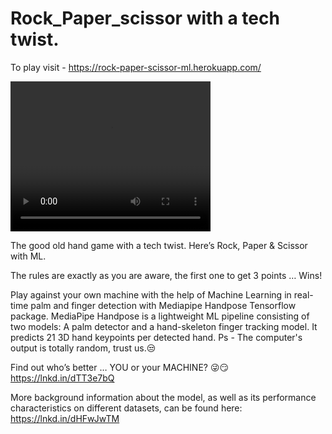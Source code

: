 # Rock_Paper_scissor with a tech twist.
To play visit - https://rock-paper-scissor-ml.herokuapp.com/



<video width="320" height="240" controls>
  <source src="rps.mp4" type="video/mp4">
  DEMO VIDEO
</video>


The good old hand game with a tech twist. 
Here’s Rock, Paper & Scissor with ML. 

The rules are exactly as you are aware, the first one to get 3 points … Wins!

Play against your own machine with the help of Machine Learning in real-time palm and finger detection with Mediapipe Handpose Tensorflow package. MediaPipe Handpose is a lightweight ML pipeline consisting of two models: A palm detector and a hand-skeleton finger tracking model. It predicts 21 3D hand keypoints per detected hand. Ps - The computer's output is totally random, trust us.😒

Find out who’s better … YOU or your MACHINE? 😜😏
https://lnkd.in/dTT3e7bQ

More background information about the model, as well as its performance characteristics on different datasets, can be found here: 
https://lnkd.in/dHFwJwTM

